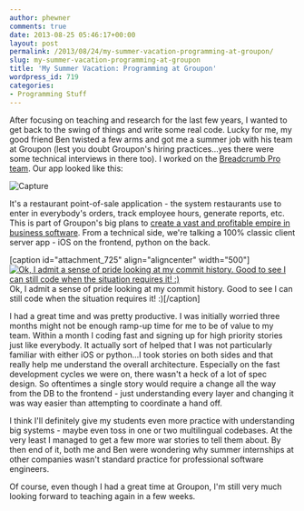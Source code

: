 ```yaml
---
author: phewner
comments: true
date: 2013-08-25 05:46:17+00:00
layout: post
permalink: /2013/08/24/my-summer-vacation-programming-at-groupon/
slug: my-summer-vacation-programming-at-groupon
title: 'My Summer Vacation: Programming at Groupon'
wordpress_id: 719
categories:
- Programming Stuff
---
```


After focusing on teaching and research for the last few years, I wanted to get back to the swing of things and write some real code.  Lucky for me, my good friend Ben twisted a few arms and got me a summer job with his team at Groupon (lest you doubt Groupon's hiring practices...yes there were some technical interviews in there too).  I worked on the [Breadcrumb Pro team](https://breadcrumb.groupon.com/pro#search).  Our app looked like this:

![Capture](http://hewner.com/wp-content/uploads/2013/08/Capture.png)

It's a restaurant point-of-sale application - the system restaurants use to enter in everybody's orders, track employee hours, generate reports, etc.  This is part of Groupon's big plans to [create a vast and profitable empire in business software](http://www.youtube.com/watch?v=-20En3rOaO8&feature=youtu.be).  From a technical side, we're talking a 100% classic client server app - iOS on the frontend, python on the back.

[caption id="attachment_725" align="aligncenter" width="500"][![Ok, I admit a sense of pride looking at my commit history.  Good to see I can still code when the situation requires it! :)](http://hewner.com/wp-content/uploads/2013/08/Screen-Shot-2013-08-22-at-11.01.28-PM-e1377238072168.png)](http://hewner.com/wp-content/uploads/2013/08/Screen-Shot-2013-08-22-at-11.01.28-PM.png) Ok, I admit a sense of pride looking at my commit history.  Good to see I can still code when the situation requires it! :)[/caption]

I had a great time and was pretty productive.  I was initially worried three months might not be enough ramp-up time for me to be of value to my team.  Within a month I coding fast and signing up for high priority stories just like everybody.  It actually sort of helped that I was not particularly familiar with either iOS or python...I took stories on both sides and that really help me understand the overall architecture.  Especially on the fast development cycles we were on, there wasn't a heck of a lot of spec design.  So oftentimes a single story would require a change all the way from the DB to the frontend - just understanding every layer and changing it was way easier than attempting to coordinate a hand off.

I think I'll definitely give my students even more practice with understanding big systems - maybe even toss in one or two multilingual codebases.  At the very least I managed to get a few more war stories to tell them about.  By then end of it, both me and Ben were wondering why summer internships at other companies wasn't standard practice for professional software engineers.

Of course, even though I had a great time at Groupon, I'm still very much looking forward to teaching again in a few weeks.
